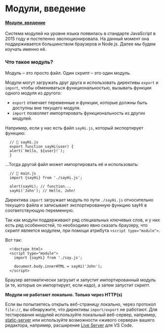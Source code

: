 # Модули, введение

#### [Модули, введение](https://learn.javascript.ru/modules-intro)

Система модулей на уровне языка появилась в стандарте JavaScript в 2015 году и постепенно эволюционировала. На данный
момент она поддерживается большинством браузеров и Node.js. Далее мы будем изучать именно её.

### Что такое модуль?

Модуль – это просто файл. Один скрипт – это один модуль.

Модули могут загружать друг друга и использовать директивы `export` и `import`, чтобы обмениваться функциональностью,
вызывать функции одного модуля из другого:

- `export` отмечает переменные и функции, которые должны быть доступны вне текущего модуля.
- `import` позволяет импортировать функциональность из других модулей.

Например, если у нас есть файл `sayHi.js`, который экспортирует функцию:

      // 📁 sayHi.js
      export function sayHi(user) {
      alert(`Hello, ${user}!`);
      }

…Тогда другой файл может импортировать её и использовать:

      // 📁 main.js
      import {sayHi} from './sayHi.js';
      
      alert(sayHi); // function...
      sayHi('John'); // Hello, John!

Директива `import` загружает модуль по пути `./sayHi.js` относительно текущего файла и записывает экспортированную
функцию sayHi в соответствующую переменную.

Так как модули поддерживают ряд специальных ключевых слов, и у них есть ряд особенностей, то необходимо явно сказать
браузеру, что скрипт является модулем, при помощи атрибута `<script type="module">`.

Вот так:

      <!doctype html>
      <script type="module">
        import {sayHi} from './say.js';
      
        document.body.innerHTML = sayHi('John');
      </script>

Браузер автоматически загрузит и запустит импортированный модуль (и те, которые он импортирует, если надо), а затем
запустит скрипт.

**Модули не работают локально. Только через HTTP(s)**

Если вы попытаетесь открыть веб-страницу локально, через протокол `file://`, вы обнаружите, что
директивы `import/export` не работают. Для тестирования модулей используйте локальный веб-сервер,
например, [static-server](https://www.npmjs.com/package/static-server#getting-started) или используйте возможности
«живого сервера» вашего редактора, например, расширение [Live Server](https://marketplace.visualstudio.com/items?itemName=ritwickdey.LiveServer) для VS Code.